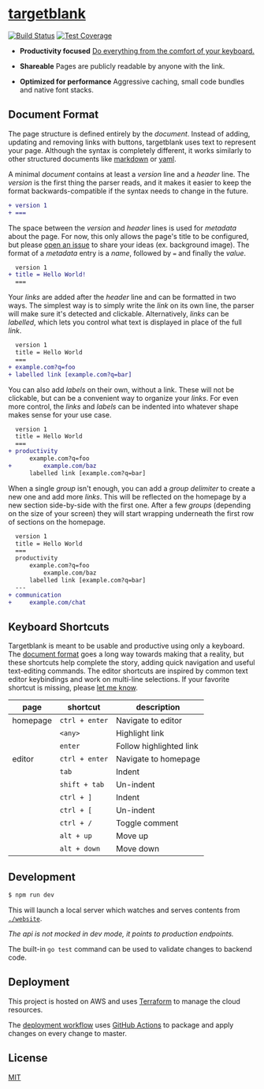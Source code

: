 # [targetblank](https://targetblank.org)

[![Build Status](https://travis-ci.org/g-harel/targetblank.svg?branch=master)](https://travis-ci.org/g-harel/targetblank)
[![Test Coverage](https://img.shields.io/codecov/c/github/g-harel/targetblank.svg)](https://codecov.io/gh/g-harel/targetblank)

<!-- TODO example pages -->

- **Productivity focused** [Do everything from the comfort of your keyboard.](#keyboard-shortcuts)

- **Shareable** Pages are publicly readable by anyone with the link.

- **Optimized for performance** Aggressive caching, small code bundles and native font stacks.

<!-- TODO extension blurb

- **Browser Extension** An even snappier homepage and built-in conveniences.

 -->

## Document Format

The page structure is defined entirely by the _document_. Instead of adding, updating and removing links with buttons, targetblank uses text to represent your page. Although the syntax is completely different, it works similarly to other structured documents like [markdown](https://en.wikipedia.org/wiki/Markdown) or [yaml](https://en.wikipedia.org/wiki/YAML).

A minimal _document_ contains at least a _version_ line and a _header_ line. The _version_ is the first thing the parser reads, and it makes it easier to keep the format backwards-compatible if the syntax needs to change in the future.

```diff
+ version 1
+ ===
```

The space between the _version_ and _header_ lines is used for _metadata_ about the page. For now, this only allows the page's title to be configured, but please [open an issue](https://github.com/g-harel/targetblank/issues/new) to share your ideas (ex. background image). The format of a _metadata_ entry is a _name_, followed by `=` and finally the _value_.

```diff
  version 1
+ title = Hello World!
  ===
```

Your _links_ are added after the _header_ line and can be formatted in two ways. The simplest way is to simply write the _link_ on its own line, the parser will make sure it's detected and clickable. Alternatively, _links_ can be _labelled_, which lets you control what text is displayed in place of the full _link_.

```diff
  version 1
  title = Hello World
  ===
+ example.com?q=foo
+ labelled link [example.com?q=bar]
```

You can also add _labels_ on their own, without a link. These will not be clickable, but can be a convenient way to organize your _links_. For even more control, the _links_ and _labels_ can be indented into whatever shape makes sense for your use case.

```diff
  version 1
  title = Hello World
  ===
+ productivity
      example.com?q=foo
+         example.com/baz
      labelled link [example.com?q=bar]
```

When a single _group_ isn't enough, you can add a _group delimiter_ to create a new one and add more _links_. This will be reflected on the homepage by a new section side-by-side with the first one. After a few _groups_ (depending on the size of your screen) they will start wrapping underneath the first row of sections on the homepage.

```diff
  version 1
  title = Hello World
  ===
  productivity
      example.com?q=foo
          example.com/baz
      labelled link [example.com?q=bar]
  ---
+ communication
+     example.com/chat
```

## Keyboard Shortcuts

Targetblank is meant to be usable and productive using only a keyboard. The [document format](#document-format) goes a long way towards making that a reality, but these shortcuts help complete the story, adding quick navigation and useful text-editing commands. The editor shortcuts are inspired by common text editor keybindings and work on multi-line selections. If your favorite shortcut is missing, please [let me know](https://github.com/g-harel/targetblank/issues/new).

page     | shortcut       | description
-------- | -------------- | -----------------------
homepage | `ctrl + enter` | Navigate to editor
&nbsp;   | `<any>`        | Highlight link
&nbsp;   | `enter`        | Follow highlighted link
editor   | `ctrl + enter` | Navigate to homepage
&nbsp;   | `tab`          | Indent
&nbsp;   | `shift + tab`  | Un-indent
&nbsp;   | `ctrl + ]`     | Indent
&nbsp;   | `ctrl + [`     | Un-indent
&nbsp;   | `ctrl + /`     | Toggle comment
&nbsp;   | `alt + up`     | Move up
&nbsp;   | `alt + down`   | Move down

## Development

```bash
$ npm run dev
```

This will launch a local server which watches and serves contents from [`./website`](./website).

_The api is not mocked in dev mode, it points to production endpoints._

The built-in `go test` command can be used to validate changes to backend code.

<!-- TODO extension dev -->

## Deployment

This project is hosted on AWS and uses [Terraform](https://www.terraform.io/) to manage the cloud resources.

The [deployment workflow](./.github/main.workflow) uses [GitHub Actions](https://developer.github.com/actions/) to package and apply changes on every change to master.

<!-- TODO browser deploy -->

## License

[MIT](./LICENSE)

<!--

endpoints (/api/v1..)
- authenticate per page  (POST   /auth/:address        password)
- change page password   (PUT    /auth/:address [auth] password)
- reset page password    (DELETE /auth/:address        email   )
- create new page        (POST   /page                 email   )
- validate page document (POST   /page/validate        doc     )
- fetch page             (GET    /page/:address [auth]         )
- edit page document     (PUT    /page/:address [auth] data    )

dynamodb schema {
    addr: string (6 alphanumeric chars),
    document: string
    email: string (hashed),
    password: string (hashed),
    published: bool,
}

links
- https://undraw.co/illustrations
- https://gauger.io/fonticon/
- http://www.alexedwards.net/blog/serverless-api-with-go-and-aws-lambda
- https://github.com/nzoschke/gofaas
- https://read.acloud.guru/how-to-keep-your-lambda-functions-warm-9d7e1aa6e2f0
- https://gist.github.com/prwhite/8168133
- https://docs.aws.amazon.com/amazondynamodb/latest/developerguide/bp-general-nosql-design.html
- https://scene-si.org/2018/05/08/protecting-api-access-with-jwt/
- https://www.terraform.io/docs/providers/aws/guides/serverless-with-aws-lambda-and-api-gateway.html
- https://github.com/hashicorp/best-practices/tree/master/terraform

-->

